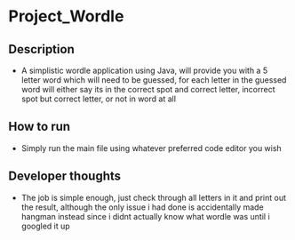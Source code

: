 # Project_Wordle

## Description

-   A simplistic wordle application using Java, will provide you with a 5 letter word which will need to be guessed, for each letter in the guessed word will either say its in the correct spot and correct letter, incorrect spot but correct letter, or not in word at all

## How to run

-   Simply run the main file using whatever preferred code editor you wish

## Developer thoughts

-   The job is simple enough, just check through all letters in it and print out the result, although the only issue i had done is accidentally made hangman instead since i didnt actually know what wordle was until i googled it up
